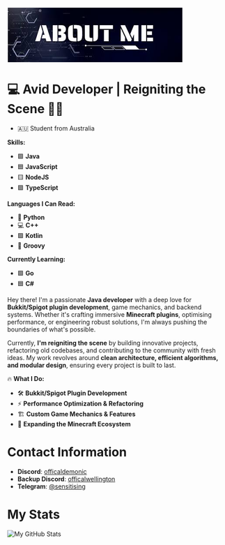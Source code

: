 ![Alt text](https://raw.githubusercontent.com/Ploughed/Ploughed/main/Untitled.jpg)
# 💻 **Avid Developer | Reigniting the Scene** 🚀✨

- 🇦🇺 Student from Australia

**Skills:**

- 🟩 **Java**
- 🟦 **JavaScript**
- 🟨 **NodeJS**
- 🟪 **TypeScript**

**Languages I Can Read:**

- 🐍 **Python**
- 💻 **C++**
- 🟪 **Kotlin**
- 🎵 **Groovy**

**Currently Learning:**

- 🟩 **Go**
- 🟦 **C#**

Hey there! I'm a passionate **Java developer** with a deep love for **Bukkit/Spigot plugin development**, game mechanics, and backend systems. Whether it's crafting immersive **Minecraft plugins**, optimising performance, or engineering robust solutions, I'm always pushing the boundaries of what's possible.

Currently, **I'm reigniting the scene** by building innovative projects, refactoring old codebases, and contributing to the community with fresh ideas. My work revolves around **clean architecture, efficient algorithms, and modular design**, ensuring every project is built to last.

🔥 **What I Do:**

- 🛠 **Bukkit/Spigot Plugin Development**  
- ⚡ **Performance Optimization & Refactoring**  
- 🏗 **Custom Game Mechanics & Features**  
- 🚀 **Expanding the Minecraft Ecosystem**
# **Contact Information**
- **Discord**: [officaldemonic](https://discord.com/users/123456789012345678)
- **Backup Discord**: [officalwellington](https://discord.com/users/234567890123456789)
- **Telegram**: [@sensitising](https://t.me/sensitising)

# **My Stats**
![My GitHub Stats](https://github-readme-stats.vercel.app/api?username=Ploughed&show_icons=true&hide_title=true&count_private=true)





